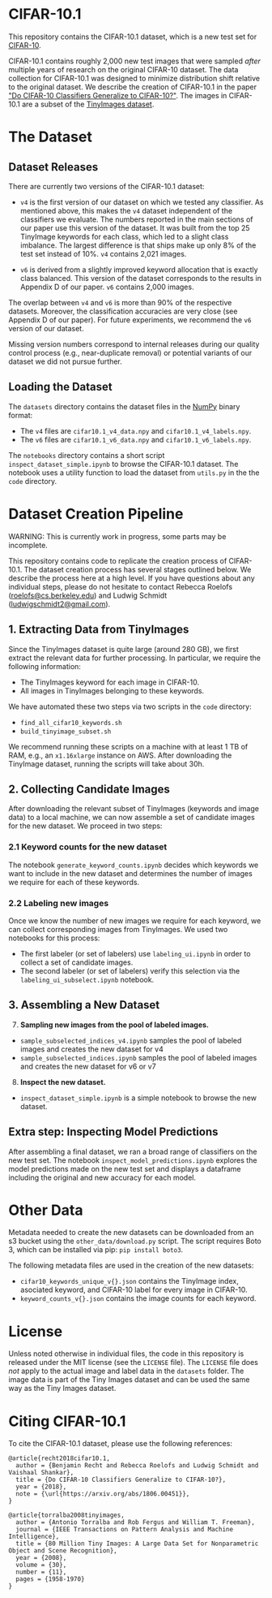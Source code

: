 # CIFAR-10.1
This repository contains the CIFAR-10.1 dataset, which is a new test set for [CIFAR-10](https://www.cs.toronto.edu/~kriz/cifar.html).

CIFAR-10.1 contains roughly 2,000 new test images that were sampled *after* multiple years of research on the original CIFAR-10 dataset.
The data collection for CIFAR-10.1 was designed to minimize distribution shift relative to the original dataset.
We describe the creation of CIFAR-10.1 in the paper ["Do CIFAR-10 Classifiers Generalize to CIFAR-10?"](https://arxiv.org/abs/1806.00451). 
The images in CIFAR-10.1 are a subset of the [TinyImages dataset](http://horatio.cs.nyu.edu/mit/tiny/data/index.html). 

# The Dataset

## Dataset Releases

There are currently two versions of the CIFAR-10.1 dataset:

- `v4` is the first version of our dataset on which we tested any classifier. As mentioned above, this makes the `v4` dataset independent of the classifiers we evaluate. The numbers reported in the main sections of our paper use this version of the dataset. It was built from the top 25 TinyImage keywords for each class, which led to a slight class imbalance. The largest difference is that ships make up only 8% of the test set instead of 10%. `v4` contains 2,021 images.

- `v6` is derived from a slightly improved keyword allocation that is exactly class balanced. This version of the dataset corresponds to the results in Appendix D of our paper. `v6` contains 2,000 images.

The overlap between `v4` and `v6` is more than 90% of the respective datasets.
Moreover, the classification accuracies are very close (see Appendix D of our paper).
For future experiments, we recommend the `v6` version of our dataset.

Missing version numbers correspond to internal releases during our quality control process (e.g., near-duplicate removal) or potential variants of our dataset we did not pursue further.

## Loading the Dataset

The `datasets` directory contains the dataset files in the [NumPy](http://www.numpy.org/) binary format:
- The `v4` files are `cifar10.1_v4_data.npy` and `cifar10.1_v4_labels.npy`.
- The `v6` files are `cifar10.1_v6_data.npy` and `cifar10.1_v6_labels.npy`.

The `notebooks` directory contains a short script `inspect_dataset_simple.ipynb` to browse the CIFAR-10.1 dataset.
The notebook uses a utility function to load the dataset from `utils.py` in the the `code` directory.

# Dataset Creation Pipeline

WARNING: This is currently work in progress, some parts may be incomplete.

This repository contains code to replicate the creation process of CIFAR-10.1. 
The dataset creation process has several stages outlined below.
We describe the process here at a high level.
If you have questions about any individual steps, please do not hesitate to contact Rebecca Roelofs (roelofs@cs.berkeley.edu) and Ludwig Schmidt (ludwigschmidt2@gmail.com).

## 1. Extracting Data from TinyImages

Since the TinyImages dataset is quite large (around 280 GB), we first extract the relevant data for further processing.
In particular, we require the following information:

* The TinyImages keyword for each image in CIFAR-10.
* All images in TinyImages belonging to these keywords.

We have automated these two steps via two scripts in the `code` directory:

* `find_all_cifar10_keywords.sh`
* `build_tinyimage_subset.sh`

We recommend running these scripts on a machine with at least 1 TB of RAM, e.g., an `x1.16xlarge` instance on AWS.
After downloading the TinyImage dataset, running the scripts will take about 30h.

## 2. Collecting Candidate Images

After downloading the relevant subset of TinyImages (keywords and image data) to a local machine, we can now assemble a set of candidate images for the new dataset.
We proceed in two steps:

### 2.1 Keyword counts for the new dataset

The notebook `generate_keyword_counts.ipynb` decides which keywords we want to include in the new dataset and determines the number of images we require for each of these keywords. 

### 2.2 Labeling new images

Once we know the number of new images we require for each keyword, we can collect corresponding images from TinyImages.
We used two notebooks for this process:

* The first labeler (or set of labelers) use `labeling_ui.ipynb` in order to collect a set of candidate images.
* The second labeler (or set of labelers) verify this selection via the `labeling_ui_subselect.ipynb` notebook.

## 3. Assembling a New Dataset

7. **Sampling new images from the pool of labeled images.** 
* `sample_subselected_indices_v4.ipynb` samples the pool of labeled images and creates the new dataset for v4
* `sample_subselected_indices.ipynb` samples the pool of labeled images and creates the new dataset for v6 or v7

8. **Inspect the new dataset.**
* `inspect_dataset_simple.ipynb` is a simple notebook to browse the new dataset. 

## Extra step: Inspecting Model Predictions
After assembling a final dataset, we ran a broad range of classifiers on the new test set.
The notebook `inspect_model_predictions.ipynb` explores the model predictions made on the new test set and displays a dataframe including the original and new accuracy for each model. 


# Other Data

Metadata needed to create the new datasets can be downloaded from an s3 bucket using the `other_data/download.py` script.
The script requires Boto 3, which can be installed via pip: `pip install boto3`.

The following metadata files are used in the creation of the new datasets:

*  `cifar10_keywords_unique_v{}.json` contains the TinyImage index, asociated keyword, and CIFAR-10 label for every image in CIFAR-10.
*  `keyword_counts_v{}.json` contains the image counts for each keyword.


# License

Unless noted otherwise in individual files, the code in this repository is released under the MIT license (see the `LICENSE` file).
The `LICENSE` file does *not* apply to the actual image and label data in the `datasets` folder.
The image data is part of the Tiny Images dataset and can be used the same way as the Tiny Images dataset.


# Citing CIFAR-10.1

To cite the CIFAR-10.1 dataset, please use the following references:
```
@article{recht2018cifar10.1,
  author = {Benjamin Recht and Rebecca Roelofs and Ludwig Schmidt and Vaishaal Shankar},
  title = {Do CIFAR-10 Classifiers Generalize to CIFAR-10?},
  year = {2018},
  note = {\url{https://arxiv.org/abs/1806.00451}},
}

@article{torralba2008tinyimages, 
  author = {Antonio Torralba and Rob Fergus and William T. Freeman}, 
  journal = {IEEE Transactions on Pattern Analysis and Machine Intelligence}, 
  title = {80 Million Tiny Images: A Large Data Set for Nonparametric Object and Scene Recognition}, 
  year = {2008}, 
  volume = {30}, 
  number = {11}, 
  pages = {1958-1970}
}
```
